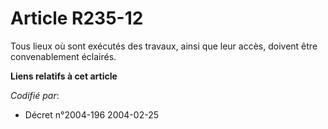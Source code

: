 # Article R235-12

Tous lieux où sont exécutés des travaux, ainsi que leur accès, doivent être convenablement éclairés.

**Liens relatifs à cet article**

_Codifié par_:

  - Décret n°2004-196 2004-02-25
